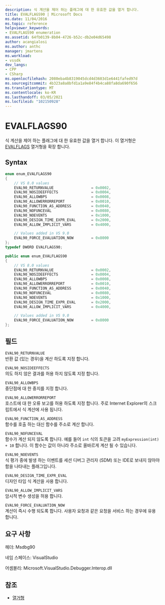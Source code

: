 ```yaml
---
description: 식 계산을 제어 하는 플래그에 대 한 유효한 값을 열거 합니다.
title: EVALFLAGS90 | Microsoft Docs
ms.date: 11/04/2016
ms.topic: reference
helpviewer_keywords:
- EVALFLAGS90 enumeration
ms.assetid: 64fb0139-8b04-4726-b52c-db2e04d65498
author: acangialosi
ms.author: anthc
manager: jmartens
ms.workload:
- vssdk
dev_langs:
- CPP
- CSharp
ms.openlocfilehash: 2080eba4b8319045dcd4d3603d1e6441fafed97d
ms.sourcegitcommit: 4b323a8a8bfd1a1a9e84f4b4ca88fa8da690f656
ms.translationtype: MT
ms.contentlocale: ko-KR
ms.lasthandoff: 03/05/2021
ms.locfileid: "102150928"
---
```

# <a name="evalflags90"></a>EVALFLAGS90
식 계산을 제어 하는 플래그에 대 한 유효한 값을 열거 합니다. 이 열거형은 [EVALFLAGS](../../../extensibility/debugger/reference/evalflags.md) 열거형을 확장 합니다.

## <a name="syntax"></a>Syntax

```cpp
enum enum_EVALFLAGS90
{
    // VS 8.0 values
    EVAL90_RETURNVALUE                 = 0x0002,
    EVAL90_NOSIDEEFFECTS               = 0x0004,
    EVAL90_ALLOWBPS                    = 0x0008,
    EVAL90_ALLOWERRORREPORT            = 0x0010,
    EVAL90_FUNCTION_AS_ADDRESS         = 0x0040,
    EVAL90_NOFUNCEVAL                  = 0x0080,
    EVAL90_NOEVENTS                    = 0x1000,
    EVAL90_DESIGN_TIME_EXPR_EVAL       = 0x2000,
    EVAL90_ALLOW_IMPLICIT_VARS         = 0x4000,

    // Values added in VS 9.0
    EVAL90_FORCE_EVALUATION_NOW        = 0x8000
};
typedef DWORD EVALFLAGS90;
```

```csharp
public enum enum_EVALFLAGS90
{
    // VS 8.0 values
    EVAL90_RETURNVALUE                 = 0x0002,
    EVAL90_NOSIDEEFFECTS               = 0x0004,
    EVAL90_ALLOWBPS                    = 0x0008,
    EVAL90_ALLOWERRORREPORT            = 0x0010,
    EVAL90_FUNCTION_AS_ADDRESS         = 0x0040,
    EVAL90_NOFUNCEVAL                  = 0x0080,
    EVAL90_NOEVENTS                    = 0x1000,
    EVAL90_DESIGN_TIME_EXPR_EVAL       = 0x2000,
    EVAL90_ALLOW_IMPLICIT_VARS         = 0x4000,

    // Values added in VS 9.0
    EVAL90_FORCE_EVALUATION_NOW        = 0x8000
};
```

## <a name="fields"></a>필드
`EVAL90_RETURNVALUE`\
반환 값 (있는 경우)을 계산 하도록 지정 합니다.

`EVAL90_NOSIDEEFFECTS`\
의도 하지 않은 결과를 허용 하지 않도록 지정 합니다.

`EVAL90_ALLOWBPS`\
중단점에 대 한 중지를 지정 합니다.

`EVAL90_ALLOWERRORREPORT`\
호스트에 대 한 오류 보고를 허용 하도록 지정 합니다. 주로 Internet Explorer의 스크립트에서 식 계산에 사용 됩니다.

`EVAL90_FUNCTION_AS_ADDRESS`\
함수를 호출 하는 대신 함수를 주소로 계산 합니다.

`EVAL90_NOFUNCEVAL`\
함수가 계산 되지 않도록 합니다. 예를 들어 `int` 식의 토큰을 고려 `myExpression(int) + 10` 합니다. 이 함수는 값이 아니라 주소로 올바르게 계산 될 수 있습니다.

`EVAL90_NOEVENTS`\
식 평가 중에 발생 하는 이벤트를 세션 디버그 관리자 (SDM) 또는 IDE로 보내지 않아야 함을 나타내는 플래그입니다.

`EVAL90_DESIGN_TIME_EXPR_EVAL`\
디자인 타임 식 계산을 사용 합니다.

`EVAL90_ALLOW_IMPLICIT_VARS`\
암시적 변수 생성을 허용 합니다.

`EVAL90_FORCE_EVALUATION_NOW`\
계산이 즉시 수행 되도록 합니다. 사용자 요청과 같은 요청을 서비스 하는 경우에 유용 합니다.

## <a name="requirements"></a>요구 사항
헤더: Msdbg90

네임 스페이스: VisualStudio

어셈블리: Microsoft.VisualStudio.Debugger.Interop.dll

## <a name="see-also"></a>참조
- [열거형](../../../extensibility/debugger/reference/enumerations-visual-studio-debugging.md)
